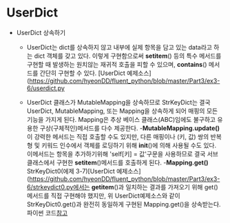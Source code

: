 # UserDict

* UserDict 상속하기
    - UserDict는 dict를 상속하지 않고 내부에 실제 항목을 담고 있는 data라고 하는 dict 객체를 갖고 있다. 이렇게 구현함으로써 __setitem__() 등의 특수 메서드를 구현할 때 발생하는 원치않는 재귀적 호출을 피할 수 있으며, __contains__() 메서드를 간단히 구현할 수 있다. [UserDict 예제소스](https://github.com/hyeonDD/fluent_python/blob/master/Part3/ex3-6/userdict.py
    
    -  UserDict 클래스가 MutableMapping을 상속하므로 StrKeyDict는 결국 UserDict, MutableMapping, 또는 Mapping을 상속하게 되어 매핑의 모든 기능을 가지게 된다. Mapping은 추상 베이스 클래스(ABC)임에도 불구하고 유용한 구상(구체적인)메서드를 다수 제공한다.
        -**MutableMapping.update()**
        이 강력한 메서드는 직접 호출할 수도 있지만, 다른 매핑이나 (키, 값) 쌍의 반복형 및 키워드 인수에서 객체를 로딩하기 위해 __init__()에 의해 사용될 수도 있다. 이메서드는 항목을 추가하기위해 'self[키] = 값'구문을 사용하므로 결국 서브클래스에서 구현한 __setitem__()메서드를 호출하게 된다.
        -**Mapping.get()**
        StrKeyDict0(에제 3-7)[UserDict 예제소스](https://github.com/hyeonDD/fluent_python/blob/master/Part3/ex3-6/strkeydict0.py에서는 __getitem__()과 일치하는 결과를 가져오기 위해 get() 메서드를 직접 구현해야 했지만, 위 UserDict예제소스와 같이 StrKeyDict0.get()과 완전히 동일하게 구현된 Mapping.get()을 상속받는다. 파이썬 코드[참고](http://bit.ly/1FEOPPB)
